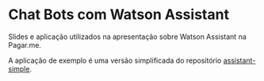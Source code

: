 # Chat Bots com Watson Assistant

Slides e aplicação utilizados na apresentação sobre Watson Assistant na Pagar.me.

A aplicação de exemplo é uma versão simplificada do repositório [assistant-simple](https://github.com/watson-developer-cloud/assistant-simple).
